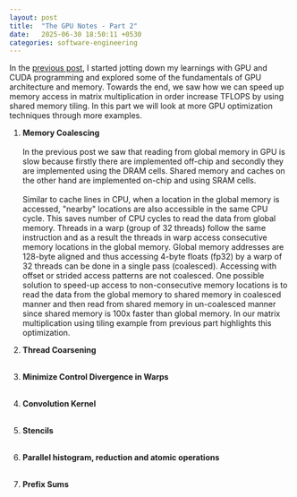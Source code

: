```yaml
---
layout: post
title:  "The GPU Notes - Part 2"
date:   2025-06-30 18:50:11 +0530
categories: software-engineering
---
```


In the [previous post](https://funktor.github.io/software-engineering/2025/06/21/the-gpu-notes-1.html), I started jotting down my learnings with GPU and CUDA programming and explored some of the fundamentals of GPU architecture and memory. Towards the end, we saw how we can speed up memory access in matrix multiplication in order increase TFLOPS by using shared memory tiling. In this part we will look at more GPU optimization techniques through more examples.

1. **Memory Coalescing**<br/><br/>
In the previous post we saw that reading from global memory in GPU is slow because firstly there are implemented off-chip and secondly they are implemented using the DRAM cells. Shared memory and caches on the other hand are implemented on-chip and using SRAM cells.<br/><br/>
Similar to cache lines in CPU, when a location in the global memory is accessed, "nearby" locations are also accessible in the same CPU cycle. This saves number of CPU cycles to read the data from global memory. Threads in a warp (group of 32 threads) follow the same instruction and as a result the threads in warp access consecutive memory locations in the global memory. Global memory addresses are 128-byte aligned and thus accessing 4-byte floats (fp32) by a warp of 32 threads can be done in a single pass (coalesced). Accessing with offset or strided access patterns are not coalesced.
One possible solution to speed-up access to non-consecutive memory locations is to read the data from the global memory to shared memory in coalesced manner and then read from shared memory in un-coalesced manner since shared memory is 100x faster than global memory. In our matrix multiplication using tiling example from previous part highlights this optimization.

2. **Thread Coarsening**<br/><br/>

3. **Minimize Control Divergence in Warps**<br/><br/>

4. **Convolution Kernel**<br/><br/>

5. **Stencils**<br/><br/>

6. **Parallel histogram, reduction and atomic operations**<br/><br/>

7. **Prefix Sums**<br/><br/>


